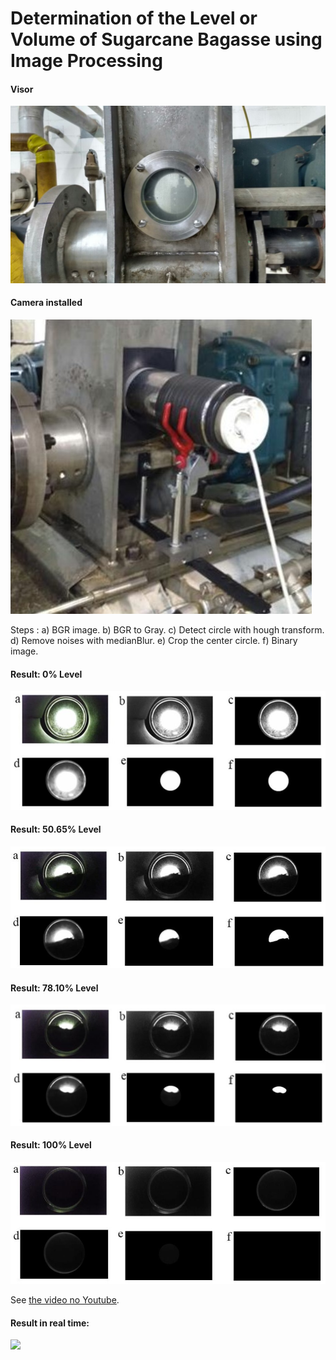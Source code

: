 # Determination of the Level or Volume of Sugarcane Bagasse using Image Processing

#### Visor
![alt text](https://github.com/eduardocarnunes/level-or-volume-sugarcane-bagasse/blob/master/visor.jpeg)

#### Camera installed
![alt text](https://github.com/eduardocarnunes/level-or-volume-sugarcane-bagasse/blob/master/visorAcoplado.jpg)

Steps : a) BGR image. b) BGR to Gray. c) Detect circle with hough transform. d) Remove noises with medianBlur. e) Crop the center circle. f) Binary image. 
#### Result: 0% Level
![alt text](https://github.com/eduardocarnunes/level-or-volume-sugarcane-bagasse/blob/master/level0.jpg)

#### Result: 50.65% Level
![alt text](https://github.com/eduardocarnunes/level-or-volume-sugarcane-bagasse/blob/master/level50.jpg)

#### Result: 78.10% Level
![alt text](https://github.com/eduardocarnunes/level-or-volume-sugarcane-bagasse/blob/master/level78.jpg)

#### Result: 100% Level
![alt text](https://github.com/eduardocarnunes/level-or-volume-sugarcane-bagasse/blob/master/level100.jpg)


See [the video no Youtube](https://www.youtube.com/watch?v=Rsdjpf3Vr3Q).
#### Result in real time:
![](https://github.com/eduardocarnunes/level-or-volume-sugarcane-bagasse/blob/master/video.gif)
